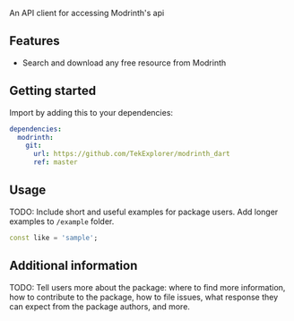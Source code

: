 <!-- 
This README describes the package. If you publish this package to pub.dev,
this README's contents appear on the landing page for your package.

For information about how to write a good package README, see the guide for
[writing package pages](https://dart.dev/guides/libraries/writing-package-pages). 

For general information about developing packages, see the Dart guide for
[creating packages](https://dart.dev/guides/libraries/create-library-packages)
and the Flutter guide for
[developing packages and plugins](https://flutter.dev/developing-packages). 
-->

An API client for accessing Modrinth's api

## Features

 - Search and download any free resource from Modrinth

## Getting started

Import by adding this to your dependencies:
```yaml
dependencies:
  modrinth:
    git: 
      url: https://github.com/TekExplorer/modrinth_dart
      ref: master
```

## Usage

TODO: Include short and useful examples for package users. Add longer examples
to `/example` folder. 

```dart
const like = 'sample';
```

## Additional information

TODO: Tell users more about the package: where to find more information, how to 
contribute to the package, how to file issues, what response they can expect 
from the package authors, and more.
